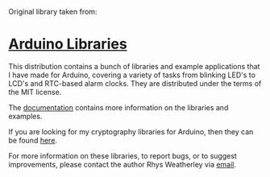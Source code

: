 
Original library taken from:

[Arduino Libraries](https://github.com/rweather/arduino-projects.git)
=================

This distribution contains a bunch of libraries and example applications
that I have made for Arduino, covering a variety of tasks from blinking LED's
to LCD's and RTC-based alarm clocks.  They are distributed under the
terms of the MIT license.

The [documentation](http://rweather.github.com/arduino-projects/index.html)
contains more information on the libraries and examples.

If you are looking for my cryptography libraries for Arduino, then they
can be found [here](https://github.com/rweather/arduinolibs).

For more information on these libraries, to report bugs, or to suggest
improvements, please contact the author Rhys Weatherley via
[email](mailto:rhys.weatherley@gmail.com).
